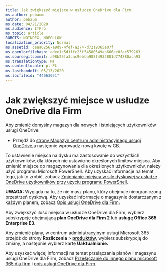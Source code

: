 ```yaml
---
title: Jak zwiększyć miejsce w usłudze OneDrive dla Firm
ms.author: pebaum
author: pebaum
ms.date: 04/21/2020
ms.audience: ITPro
ms.topic: article
ROBOTS: NOINDEX, NOFOLLOW
localization_priority: Normal
ms.assetid: ceaa6256-a9d9-4fef-a274-d7219365e07f
ms.openlocfilehash: adee1c5d1ffc23f54580549ab666ee8fac579263
ms.sourcegitcommit: a98b25fa3cac9ebba983f4932881d774880aca93
ms.translationtype: MT
ms.contentlocale: pl-PL
ms.lasthandoff: 05/13/2020
ms.locfileid: "44063051"
---
```

# <a name="how-to-increase-storage-in-onedrive-for-business"></a>Jak zwiększyć miejsce w usłudze OneDrive dla Firm

Aby zmienić domyślny magazyn dla nowych i istniejących użytkowników usługi OneDrive:
  
- Przejdź do [strony Magazyn centrum administracyjnego usługi OneDrive,](https://admin.onedrive.com/?v=StorageSettings)a następnie wprowadź nową kwotę w GB.

To ustawienie miejsca na dysku ma zastosowanie do wszystkich użytkowników, dla których nie ustawiono określonych limitów miejsca. Aby zmienić miejsce do magazynowania dla określonych użytkowników, należy użyć programu Microsoft PowerShell. Aby uzyskać informacje na temat tego, jak to zrobić, zobacz [Zmienianie miejsca w sile dyskowej w usłudze OneDrive użytkowników przy użyciu programu PowerShell](https://go.microsoft.com/fwlink/?linkid=866402).

**UWAGA:** Wygląda na to, że nie masz planu, który obejmuje nieograniczoną przestrzeń dyskową. Aby uzyskać informacje o magazynie dostarczanym z każdym planem, zobacz [Opis usługi OneDrive dla Firm](https://go.microsoft.com/fwlink/p/?LinkID=826071).
  
Aby zwiększyć ilość miejsca w usłudze OneDrive dla Firm, wybierz subskrypcję obejmującą **plan OneDrive dla Firm 2** lub **usługę Office 365 Enterprise E3.** 
  
Aby zmienić plany, w centrum administracyjnym usługi Microsoft 365 przejdź do strony **Rozliczenia** \> **[produktów,](https://go.microsoft.com/fwlink/p/?linkid=842054)** wybierz subskrypcję do zmiany, a następnie wybierz kartę **Uaktualnianie.**
  
Aby uzyskać więcej informacji na temat przełączania planów i magazynu usługi OneDrive dla Firm, zobacz [Przełączanie do innego planu microsoft 365 dla firm](https://go.microsoft.com/fwlink/?LinkId=2031117) i [opis usługi OneDrive dla Firm](https://go.microsoft.com/fwlink/p/?LinkId-2031122).